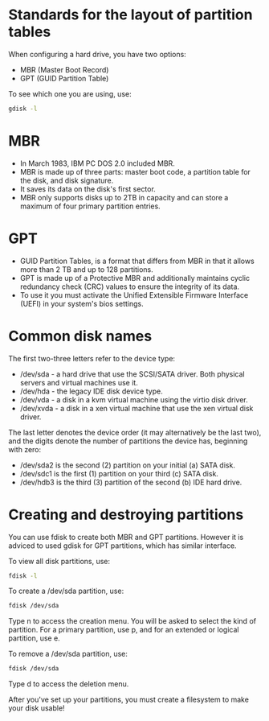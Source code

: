 <h1>Standards for the layout of partition tables</h1> 

When configuring a hard drive, you have two options: 
* MBR (Master Boot Record)
* GPT (GUID Partition Table)

To see which one you are using, use:
 
```bash
gdisk -l 
```

<h1>MBR</h1>

* In March 1983, IBM PC DOS 2.0 included MBR.
* MBR is made up of three parts: master boot code, a partition table for the disk, and disk signature. 
* It saves its data on the disk's first sector. 
* MBR only supports disks up to 2TB in capacity and can store a maximum of four primary partition entries.

<h1>GPT</h1>

* GUID Partition Tables, is a format that differs from MBR in that it allows more than 2 TB and up to 128 partitions.
* GPT is made up of a Protective MBR and additionally maintains cyclic redundancy check (CRC) values to ensure the integrity of its data.
* To use it you must activate the Unified Extensible Firmware Interface (UEFI) in your system's bios settings.

<h1>Common disk names</h1>

The first two-three letters refer to the device type:

* /dev/sda - a hard drive that use the SCSI/SATA driver. Both physical servers and virtual machines use it.
* /dev/hda - the legacy IDE disk device type.
* /dev/vda - a disk in a kvm virtual machine using the virtio disk driver. 
* /dev/xvda - a disk in a xen virtual machine that use the xen virtual disk driver.

The last letter denotes the device order (it may alternatively be the last two), and the digits denote the number of partitions the device has, beginning with zero:

* /dev/sda2 is the second (2) partition on your initial (a) SATA disk.
* /dev/sdc1 is the first (1) partition on your third (c) SATA disk.
* /dev/hdb3 is the third (3) partition of the second (b) IDE hard drive.

<h1>Creating and destroying partitions</h1>
You can use fdisk to create both MBR and GPT partitions. However it is adviced to used gdisk for GPT partitions, which has similar interface.

To view all disk partitions, use:

```bash
fdisk -l
```

To create a /dev/sda partition, use:  

```bash
fdisk /dev/sda
```

Type n to access the creation menu.
You will be asked to select the kind of partition. For a primary partition, use p, and for an extended or logical partition, use e.

To remove a /dev/sda partition, use:  

```bash
fdisk /dev/sda
```

Type d to access the deletion menu.

After you've set up your partitions, you must create a filesystem to make your disk usable!

